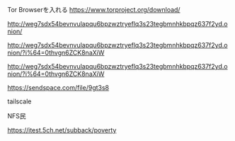 Tor Browserを入れる
https://www.torproject.org/download/

http://weg7sdx54bevnvulapqu6bpzwztryeflq3s23tegbmnhkbpqz637f2yd.onion/

http://weg7sdx54bevnvulapqu6bpzwztryeflq3s23tegbmnhkbpqz637f2yd.onion/?i%64=0thvgn6ZCK8naXiW

http://weg7sdx54bevnvulapqu6bpzwztryeflq3s23tegbmnhkbpqz637f2yd.onion/?i%64=0thvgn6ZCK8naXiW

https://sendspace.com/file/9gt3s8


tailscale

NFS民

https://itest.5ch.net/subback/poverty